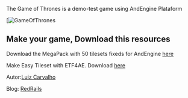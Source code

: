 The Game of Thrones is a demo-test game using AndEngine Plataform

[![GameOfThrones][banner]

Make your game, Download this resources
---------------------------------------

Download the MegaPack with 50 tilesets fixeds for AndEngine [here](http://www.redrails.com.br/2011/10/super-pacote-com-50-tilesets-em-hd-para-andengine/)

Make Easy Tileset with ETF4AE. Download [here](http://www.redrails.com.br/2011/10/easytilesetfixer4andengine-make-easily-tilesets-for-andengine/)


Autor:[Luiz Carvalho](http://www.twitter.com/LuizCarvalho)

Blog: [RedRails](http://www.redrails.com.br)










[banner]: http://www.redrails.com.br/wp-content/uploads/2011/10/EasyTileSetFixer4AndEngine.jpg "EasyTileSetFixer4AndEngine"

